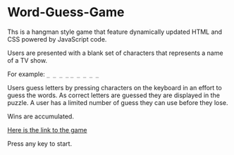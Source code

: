 # Word-Guess-Game
Ths is a hangman style game that feature dynamically updated HTML and CSS powered by JavaScript code.

Users are presented with a blank set of characters that represents a name of a TV show.  

For example:   `_ _ _ _`   `_ _ _ _ _`

Users guess letters by pressing characters on the keyboard in an effort to guess the words. As correct letters are guessed they are displayed in the puzzle.  A user has a limited number of guess they can use before they lose.

Wins are accumulated.  

[Here is the link to the game](https://edfeld.github.io/Word-Guess-Game/)

Press any key to start.